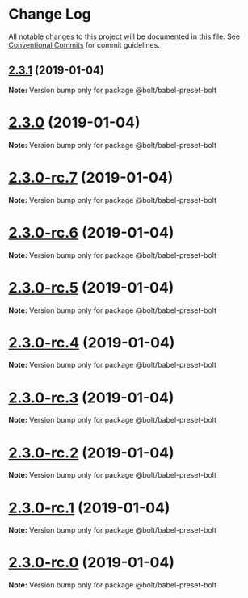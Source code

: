 # Change Log

All notable changes to this project will be documented in this file.
See [Conventional Commits](https://conventionalcommits.org) for commit guidelines.

## [2.3.1](https://github.com/bolt-design-system/bolt/tree/master/packages/config-presets/babel-preset-bolt/compare/v2.3.0...v2.3.1) (2019-01-04)

**Note:** Version bump only for package @bolt/babel-preset-bolt





# [2.3.0](https://github.com/bolt-design-system/bolt/tree/master/packages/config-presets/babel-preset-bolt/compare/v2.3.0-rc.7...v2.3.0) (2019-01-04)

**Note:** Version bump only for package @bolt/babel-preset-bolt





# [2.3.0-rc.7](https://github.com/bolt-design-system/bolt/tree/master/packages/config-presets/babel-preset-bolt/compare/v2.3.0-rc.6...v2.3.0-rc.7) (2019-01-04)

**Note:** Version bump only for package @bolt/babel-preset-bolt





# [2.3.0-rc.6](https://github.com/bolt-design-system/bolt/tree/master/packages/config-presets/babel-preset-bolt/compare/v2.3.0-rc.5...v2.3.0-rc.6) (2019-01-04)

**Note:** Version bump only for package @bolt/babel-preset-bolt





# [2.3.0-rc.5](https://github.com/bolt-design-system/bolt/tree/master/packages/config-presets/babel-preset-bolt/compare/v2.3.0-rc.4...v2.3.0-rc.5) (2019-01-04)

**Note:** Version bump only for package @bolt/babel-preset-bolt





# [2.3.0-rc.4](https://github.com/bolt-design-system/bolt/tree/master/packages/config-presets/babel-preset-bolt/compare/v2.3.0-rc.3...v2.3.0-rc.4) (2019-01-04)

**Note:** Version bump only for package @bolt/babel-preset-bolt





# [2.3.0-rc.3](https://github.com/bolt-design-system/bolt/tree/master/packages/config-presets/babel-preset-bolt/compare/v2.3.0-rc.2...v2.3.0-rc.3) (2019-01-04)

**Note:** Version bump only for package @bolt/babel-preset-bolt





# [2.3.0-rc.2](https://github.com/bolt-design-system/bolt/tree/master/packages/config-presets/babel-preset-bolt/compare/v2.3.0-rc.1...v2.3.0-rc.2) (2019-01-04)

**Note:** Version bump only for package @bolt/babel-preset-bolt





# [2.3.0-rc.1](https://github.com/bolt-design-system/bolt/tree/master/packages/config-presets/babel-preset-bolt/compare/vv2.3.0-rc.0...v2.3.0-rc.1) (2019-01-04)

**Note:** Version bump only for package @bolt/babel-preset-bolt





# [2.3.0-rc.0](https://github.com/bolt-design-system/bolt/tree/master/packages/config-presets/babel-preset-bolt/compare/v2.2.1...v2.3.0-rc.0) (2019-01-04)

**Note:** Version bump only for package @bolt/babel-preset-bolt
